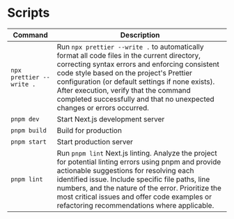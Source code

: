 # Scripts

| Command                  | Description                                                                                                                                                                                                                                                                                                                                                       |
| ------------------------ | ----------------------------------------------------------------------------------------------------------------------------------------------------------------------------------------------------------------------------------------------------------------------------------------------------------------------------------------------------------------- |
| `npx prettier --write .` | Run `npx prettier --write .` to automatically format all code files in the current directory, correcting syntax errors and enforcing consistent code style based on the project's Prettier configuration (or default settings if none exists). After execution, verify that the command completed successfully and that no unexpected changes or errors occurred. |
| `pnpm dev`               | Start Next.js development server                                                                                                                                                                                                                                                                                                                                  |
| `pnpm build`             | Build for production                                                                                                                                                                                                                                                                                                                                              |
| `pnpm start`             | Start production server                                                                                                                                                                                                                                                                                                                                           |
| `pnpm lint`              | Run `pnpm lint` Next.js linting. Analyze the project for potential linting errors using pnpm and provide actionable suggestions for resolving each identified issue. Include specific file paths, line numbers, and the nature of the error. Prioritize the most critical issues and offer code examples or refactoring recommendations where applicable.         |

